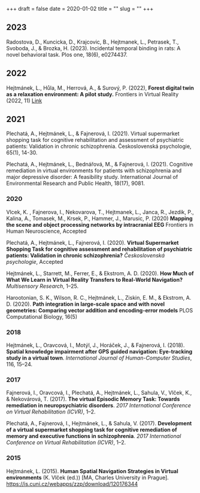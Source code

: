 +++ 
draft = false
date = 2020-01-02
title = ""
slug = "" 
+++

## 2023
Radostova, D., Kuncicka, D., Krajcovic, B., Hejtmanek, L., Petrasek, T., Svoboda, J., & Brozka, H. (2023). Incidental temporal binding in rats: A novel behavioral task. Plos one, 18(6), e0274437.

## 2022
Hejtmánek, L., Hůla, M., Herrová, A., & Surový, P. (2022), **Forest digital twin as a relaxation environment: A pilot study.** Frontiers in Virtual Reality (2022, 11) [Link](https://www.frontiersin.org/articles/10.3389/frvir.2022.1033708/full)

## 2021

Plechatá, A., Hejtmánek, L., & Fajnerová, I. (2021). Virtual supermarket shopping task for cognitive rehabilitation and assessment of psychiatric patients: Validation in chronic schizophrenia. Československá psychologie, 65(1), 14-30.

Plechatá, A., Hejtmánek, L., Bednářová, M., & Fajnerová, I. (2021). Cognitive remediation in virtual environments for patients with schizophrenia and major depressive disorder: A feasibility study. International Journal of Environmental Research and Public Health, 18(17), 9081.

### 2020
Vlcek, K. , Fajnerova, I., Nekovarova, T., Hejtmanek, L., Janca, R., Jezdik, P., Kalina, A., Tomasek, M., Krsek, P., Hammer, J., Marusic, P. (2020) **Mapping the scene and object processing networks by intracranial EEG** Frontiers in Human Neuroscience, Accepted

Plechatá, A., Hejtmánek, L., Fajnerová, I. (2020). **Virtual Supermarket Shopping Task for cognitive assessment and rehabilitation of psychiatric patients: Validation in chronic schizophrenia?** *Československá psychologie*, Accepted

Hejtmánek, L., Starrett, M., Ferrer, E., & Ekstrom, A. D. (2020). **How Much of What We Learn in Virtual Reality Transfers to Real-World Navigation?** *Multisensory Research*, 1–25.

Harootonian, S. K., Wilson, R. C., Hejtmánek, L., Ziskin, E. M., & Ekstrom, A. D. (2020). **Path integration in large-scale space and with novel geometries: Comparing vector addition and encoding-error models** PLOS Computational Biology, 16(5)

### 2018
Hejtmánek, L., Oravcová, I., Motýl, J., Horáček, J., & Fajnerová, I. (2018). **Spatial knowledge impairment after GPS guided navigation: Eye-tracking study in a virtual town**. *International Journal of Human-Computer Studies*, 116, 15–24.

### 2017
Fajnerová, I., Oravcová, I., Plechatá, A., Hejtmánek, L., Sahula, V., Vlček, K., & Nekovárová, T. (2017). **The virtual Episodic Memory Task: Towards remediation in neuropsychiatric disorders**. *2017 International Conference on Virtual Rehabilitation (ICVR)*, 1–2.

Plechatá, A., Fajnerová, I., Hejtmánek, L., & Sahula, V. (2017). **Development of a virtual supermarket shopping task for cognitive remediation of memory and executive functions in schizophrenia**. *2017 International Conference on Virtual Rehabilitation (ICVR)*, 1–2.

### 2015
Hejtmánek, L. (2015). **Human Spatial Navigation Strategies in Virtual environments**  (K. Vlček (ed.)) [MA, Charles University in Prague]. https://is.cuni.cz/webapps/zzp/download/120176344